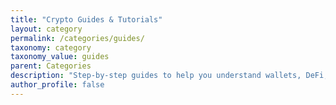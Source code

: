 ```yaml
---
title: "Crypto Guides & Tutorials"
layout: category
permalink: /categories/guides/
taxonomy: category
taxonomy_value: guides
parent: Categories
description: "Step-by-step guides to help you understand wallets, DeFi, staking, NFTs, and everything in crypto."
author_profile: false
---
```

